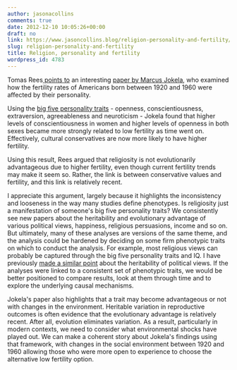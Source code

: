 ```yaml
---
author: jasonacollins
comments: true
date: 2012-12-10 10:05:26+00:00
draft: no
link: https://www.jasoncollins.blog/religion-personality-and-fertility/
slug: religion-personality-and-fertility
title: Religion, personality and fertility
wordpress_id: 4783
---
```


Tomas Rees[ points to](http://epiphenom.fieldofscience.com/2012/10/why-are-religious-people-so-fertile.html) an interesting [paper by Marcus Jokela](http://pss.sagepub.com/content/23/8/835.abstract), who examined how the fertility rates of Americans born between 1920 and 1960 were affected by their personality.

Using the [big five personality traits](http://en.wikipedia.org/wiki/Big_Five_personality_traits) - openness, conscientiousness, extraversion, agreeableness and neuroticism - Jokela found that higher levels of conscientiousness in women and higher levels of openness in both sexes became more strongly related to low fertility as time went on. Effectively, cultural conservatives are now more likely to have higher fertility.

Using this result, Rees argued that religiosity is not evolutionarily advantageous due to higher fertility, even though current fertility trends may make it seem so. Rather, the link is between conservative values and fertility, and this link is relatively recent.

I appreciate this argument, largely because it highlights the inconsistency and looseness in the way many studies define phenotypes. Is religiosity just a manifestation of someone's big five personality traits? We consistently see new papers about the heritability and evolutionary advantage of various political views, happiness, religious persuasions, income and so on. But ultimately, many of these analyses are versions of the same theme, and the analysis could be hardened by deciding on some firm phenotypic traits on which to conduct the analysis. For example, most religious views can probably be captured through the big five personality traits and IQ. I have previously [made a similar point](https://www.jasoncollins.blog/heritability-political-views-and-personality/) about the heritability of political views. If the analyses were linked to a consistent set of phenotypic traits, we would be better positioned to compare results, look at them through time and to explore the underlying causal mechanisms.

Jokela's paper also highlights that a trait may become advantageous or not with changes in the environment. Heritable variation in reproductive outcomes is often evidence that the evolutionary advantage is relatively recent. After all, evolution eliminates variation. As a result, particularly in modern contexts, we need to consider what environmental shocks have played out. We can make a coherent story about Jokela's findings using that framework, with changes in the social environment between 1920 and 1960 allowing those who were more open to experience to choose the alternative low fertility option.

